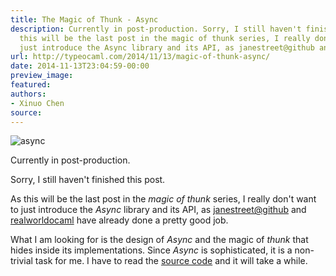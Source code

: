 ```yaml
---
title: The Magic of Thunk - Async
description: Currently in post-production. Sorry, I still haven't finished this post.  As
  this will be the last post in the magic of thunk series, I really don't want to
  just introduce the Async library and its API, as janestreet@github and...
url: http://typeocaml.com/2014/11/13/magic-of-thunk-async/
date: 2014-11-13T23:04:59-00:00
preview_image:
featured:
authors:
- Xinuo Chen
source:
---
```


<p><img src="http://typeocaml.com/content/images/2014/11/async2.jpg#hero" alt="async"/></p>

<p>Currently in post-production.</p>

<p>Sorry, I still haven't finished this post. </p>

<p>As this will be the last post in the <em>magic of thunk</em> series, I really don't want to just introduce the <em>Async</em> library and its API, as <a href="https://github.com/janestreet?query=async">janestreet@github</a> and <a href="https://realworldocaml.org/v1/en/html/concurrent-programming-with-async.html">realworldocaml</a> have already done a pretty good job. </p>

<p>What I am looking for is the design of <em>Async</em> and the magic of <em>thunk</em> that hides inside its implementations. Since <em>Async</em> is sophisticated, it is a non-trivial task for me. I have to read the <a href="https://github.com/janestreet/async_kernel/tree/master/lib">source code</a> and it will take a while. </p>
